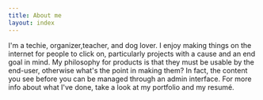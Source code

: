 ```yaml
---
title: About me
layout: index
---
```

I'm a techie, organizer,teacher, and dog lover. I enjoy making things on the internet for people to click on, particularly projects with a cause and an end goal in mind. My philosophy for products is that they must be usable by the end-user, otherwise what's the point in making them? In fact, the content you see before you can be managed through an admin interface. For more info about what I've done, take a look at my portfolio and my resumé.
